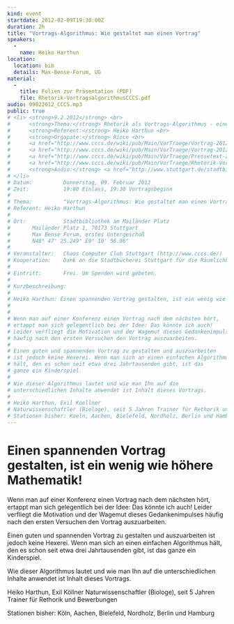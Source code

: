 ```yaml
---
kind: event
startdate: 2012-02-09T19:30:00Z
duration: 2h
title: "Vortrags-Algorithmus: Wie gestaltet man einen Vortrag"
speakers:
  -
    name: Heiko Harthun
location:
  location: bib
  details: Max-Bense-Forum, UG
material:
  -
    title: Folien zur Präsentation (PDF)
    file: Rhetorik-VortragsalgorithmusCCCS.pdf
audio: 09022012_CCCS.mp3
public: true
# <li> <strong>9.2.2012</strong> <br>
#      <strong>Thema:</strong> Rhetorik als Vortrags-Algorithmus - einen spannenden Vortrag zu gestalten ist ein wenig wie höhere Mathematik <br>
#      <strong>Referent:</strong> Heiko Harthun <br>
#      <strong>Orgapate:</strong> Rince <br>
#      <a href="http://www.cccs.de/wiki/pub/Main/VorTraege/Vortrag-2012-02-Aushang.pdf" target="_top">Aushang Februar 2012</a> <br>
#      <a href="http://www.cccs.de/wiki/pub/Main/VorTraege/Vortrag-2012-02-Flyer.pdf" target="_top">Flyer Februar 2012</a> <br>
#      <a href="http://www.cccs.de/wiki/pub/Main/VorTraege/Pressetext-201202a.txt" target="_top">Pressetext-201202a.txt</a>: Pressetext für den Vortrag <br>
#      <a href="http://www.cccs.de/wiki/pub/Main/VorTraege/Rhetorik-VortragsalgorithmusCCCS.pdf" target="_top">Rhetorik-VortragsalgorithmusCCCS.pdf</a>: Folien zur Präsentation
#      <strong>Audio:</strong> <a href="http://www.stuttgart.de/stadtbibliothek/druck/audio/cccs/cccs_audio.php#30" target="_top">http://www.stuttgart.de/stadtbibliothek/druck/audio/cccs/cccs_audio.php#30</a>
# </li>
# Datum:          Donnerstag, 09. Februar 2012
# Zeit:           19:00 Einlass, 19:30 Vortragsbeginn
#
# Thema:          "Vortrags-Algorithmus: Wie gestaltet man einen Vortrag"
# Referent:	Heiko Harthun
#
# Ort:            Stadtbibliothek am Mailänder Platz
# 		Mailänder Platz 1, 70173 Stuttgart
# 		Max Bense Forum, erstes Untergeschoß
# 		N48° 47' 25.249" E9° 10' 56.96"
#
# Veranstalter:   Chaos Computer Club Stuttgart (http://www.cccs.de/)
# Kooperation:    Dank an die Stadtbücherei Stuttgart für die Räumlichkeiten!
#
# Eintritt:       Frei. Um Spenden wird gebeten.
#
# Kurzbeschreibung:
#
# Heiko Harthun: Einen spannenden Vortrag gestalten, ist ein wenig wie höhere Mathematik!
#
#
# Wenn man auf einer Konferenz einen Vortrag nach dem nächsten hört,
# ertappt man sich gelegentlich bei der Idee: Das könnte ich auch!
# Leider verfliegt die Motivation und der Wagemut dieses Gedankenimpulses
# häufig nach den ersten Versuchen den Vortrag auszuarbeiten.
#
# Einen guten und spannenden Vortrag zu gestalten und auszuarbeiten
# ist jedoch keine Hexerei. Wenn man sich an einen einfachen Algorithmus
# hält, den es schon seit etwa drei Jahrtausenden gibt, ist das
# ganze ein Kinderspiel.
#
# Wie dieser Algorithmus lautet und wie man Ihn auf die
# unterschiedlichen Inhalte anwendet ist Inhalt dieses Vortrags.
#
# Heiko Harthun, Exil Koellner
# Naturwissenschaftler (Biologe), seit 5 Jahren Trainer für Rethorik und Bewerbungen
# Stationen bisher: Koeln, Aachen, Bielefeld, Nordholz, Berlin und Hamburg
---
```

Einen spannenden Vortrag gestalten, ist ein wenig wie höhere Mathematik!
=====

Wenn man auf einer Konferenz einen Vortrag nach dem nächsten hört,
ertappt man sich gelegentlich bei der Idee: Das könnte ich auch!
Leider verfliegt die Motivation und der Wagemut dieses Gedankenimpulses
häufig nach den ersten Versuchen den Vortrag auszuarbeiten.

Einen guten und spannenden Vortrag zu gestalten und auszuarbeiten
ist jedoch keine Hexerei. Wenn man sich an einen einfachen Algorithmus
hält, den es schon seit etwa drei Jahrtausenden gibt, ist das
ganze ein Kinderspiel.

Wie dieser Algorithmus lautet und wie man Ihn auf die
unterschiedlichen Inhalte anwendet ist Inhalt dieses Vortrags.

Heiko Harthun, Exil Köllner
Naturwissenschaftler (Biologe), seit 5 Jahren Trainer für Rethorik und Bewerbungen

Stationen bisher: Köln, Aachen, Bielefeld, Nordholz, Berlin und Hamburg
